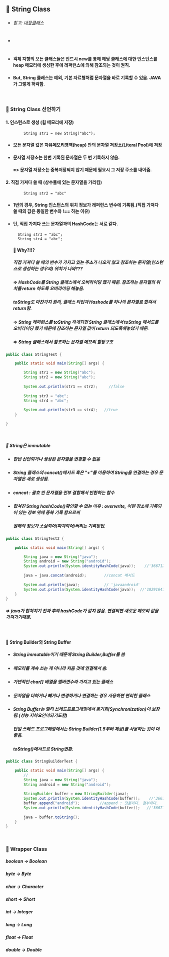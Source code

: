 ## :pushpin: String Class
* ###### 참고: [내장클래스](https://github.com/6161990/TIL/blob/main/Java/%EB%82%B4%EC%9E%A5%ED%81%B4%EB%9E%98%EC%8A%A4.md)
* #
* #### 객체 지향의 모든 클래스들은 반드시 new를 통해 해당 클래스에 대한 인스턴스를 heap 메모리에 생성한 후에 레퍼런스에 의해 참조되는 것이 원칙.
* #### But, String  클래스는 예외, 기본 자료형처럼 문자열을 바로 기록할 수 있음. JAVA가 그렇게 허락함.

<br>

### :round_pushpin: String Class 선언하기
  #### 1. 인스턴스로 생성 (힙 메모리에 저장)
            String str1 = new String("abc");
	    
 * #### 모든 문자열 값은 자유메모리영역(heap) 안의 문자열 저장소(Literal Pool)에 저장
 * #### 문자열 저장소는 한번 기록된 문자열은 두 번 기록하지 않음.
   #### => 문자열 저장소는 중복저장되지 않기 때문에 필요시 그 저장 주소를 내어줌.	    
  #### 2. 직접 가져다 쓸 때 (상수풀에 있는 문자열을 가리킴)
            String str2 = "abc"

* #### 1번의 경우, String 인스턴스의 위치 정보가 레퍼런스 변수에 기록됨.(직접 가져다 쓸 때의 값은 동일한 변수와 !== 하는 이유)
* #### 단, 직접 가져다 쓰는 문자열과의 HashCode는 서로 같다.

		String str3 = "abc";
		String str4 = "abc";
  #### :triangular_flag_on_post: Why?!!?
  ##### 직접 가져다 쓸 때의 변수가 가지고 있는 주소가 나오지 않고 참조하는 문자열(인스턴스로 생성하는 경우의) 위치가 나와???
  ##### => HashCode를 String 클래스에서 오버라이딩 했기 때문. 참조하는 문자열의 위치를 return 하도록 오버라이딩 해놓음.
  ##### toString도 마찬가지 원리, 클래스 타입과 Hashode를 하나의 문자열로 합쳐서 return함.
  ##### => String 레퍼런스를 toString 하게되면 String 클래스에서 toString 메서드를 오버라이딩 했기 때문에 참조하는 문자열 값이 return 되도록해놓았기 때문.
  ##### => ***String 클래스에서 참조하는 문자열 메모리 할당구조***

```java
public class StringTest {

	public static void main(String[] args) {

		String str1 = new String("abc");
		String str2 = new String("abc");
		
		System.out.println(str1 == str2);     //false
		
		String str3 = "abc";
		String str4 = "abc";
		
		System.out.println(str3 == str4);   //true
	}

}
```

<br>


##### :round_pushpin: String은 immutable
* ##### 한번 선언되거나 생성된 문자열을 변경할 수 없음 
* ##### String 클래스의 concat()메서드 혹은 "+"를 이용하여 String을 연결하는 경우 문자열은 새로 생성됨.
* ##### concat : 괄호 안 문자열을 전부 결합해서 반환하는 함수
* ##### 합쳐진 String hashCode()확인할 수 없는 이유 : overwrite, 어떤 장소에 기록되어 있는 정보 위에 중복 기록 함으로써
  #####                                             원래의 정보가 소실되어(파괴되어)버리는 기록방법.
```java
public class StringTest2 {

	public static void main(String[] args) {

		String java = new String("java");
		String android = new String("android");
		System.out.println(System.identityHashCode(java));    //'366712642'
		
		java = java.concat(android);        //concat 메서드 
		
		System.out.println(java);           // 'javaandroid'
		System.out.println(System.identityHashCode(java));  //'1829164700'
	}
}
```

##### => java가 합쳐지기 전과 후의 hashCode가 같지 않음. 연결되면 새로운 메모리 값을 가져가기때문.

<br>

#### :round_pushpin: String Builder와 String Buffer
* ##### String immutable이기 때문에 String Builder,Buffer를 씀
* ##### 메모리를 계속 쓰는 게 아니라 처음 것에 연결해서 씀.
* ##### 가변적인 char[] 배열을 멤버변수라 가지고 있는 클래스
* ##### 문자열을 더하거나 빼거나 변경하거나 연결하는 경우 사용하면 편리한 클래스
* ##### String Buffer는 멀티 쓰레드프로그래밍에서 동기화(Synchronization)이 보장됨.(성능 저하요인이되기도함)
  ##### 단일 쓰레드 프로그래밍에서는 String Builder(1.5부터 제공)를 사용하는 것이 더 좋음.
  ##### toString()메서드로 String변환.
```java
public class StringBuilderTest {

	public static void main(String[] args) {
		// 
		String java = new String("java");
		String android = new String("android");
		
		StringBuilder buffer = new StringBuilder(java);
		System.out.println(System.identityHashCode(buffer));    //'366712642'
		buffer.append("android");         //append : 덧붙이다. 첨부하다.
		System.out.println(System.identityHashCode(buffer));   //'366712642'
		
		java = buffer.toString();
	}
}
```

<br>

### :round_pushpin: Wrapper Class
##### boolean -> Boolean
##### byte -> Byte
##### char -> Character
##### short -> Short
##### int -> Integer
##### long -> Long
##### float -> Float
##### double -> Double
